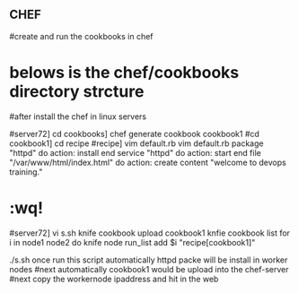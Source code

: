 ## CHEF
#create and run the cookbooks in chef

# belows is the chef/cookbooks directory strcture
#after install the chef in linux servers

#server72] cd cookbooks] chef generate cookbook cookbook1
#cd cookbook1] cd recipe
#recipe] vim default.rb
vim default.rb
package "httpd" do
action: install
end
service "httpd" do
action: start
end
file "/var/www/html/index.html" do
action: create
content "welcome to devops training."
# :wq!


#server72] vi s.sh
knife cookbook upload cookbook1
knfie cookbook list
for i in node1 node2
do
knife node run_list add $i "recipe[cookbook1]"


./s.sh once run this script automatically httpd packe will be install in worker nodes
#next automatically cookbook1 would be upload into the chef-server
#next copy the workernode ipaddress and hit in the web
